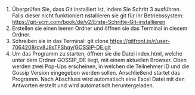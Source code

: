 1. Überprüfen Sie, dass Git installiert ist, indem Sie Schritt 3 ausführen. Falls dieser nicht funktioniert nstallieren sie git für ihr Betriebssystem: https://git-scm.com/book/de/v2/Erste-Schritte-Git-installieren
2. Erstellen sie einen leeren Ordner und öffnen sie das Terminal in diesem Ordner. 
3. Schreiben sie in das Terminal: git clone https://gitfront.io/r/user-7064208/cv8J8sTFShqy/GOSSIP-DE.git
4. Um das Programm zu starten, öffnen sie die Datei index.html, welche unter dem Ordner GOSSIP_DE liegt, mit einem aktuellen Browser. 
Oben werden zwei Pop-Ups erscheinen, in welchen die Teilnehmer ID und die Gossip Version eingegeben werden sollen. Anschließend startet das Programm. 
Nach Abschluss wird automatisch eine Excel Datei mit den Antworten erstellt und wird automatisch heruntergeladen.
